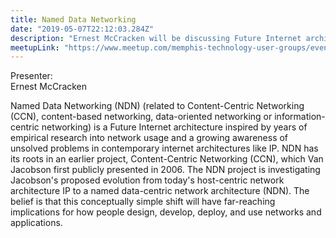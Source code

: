 ```yaml
---
title: Named Data Networking
date: "2019-05-07T22:12:03.284Z"
description: "Ernest McCracken will be discussing Future Internet architecture inspired by years of empirical research into network usage and a growing awareness of unsolved problems in contemporary internet architectures like IP."
meetupLink: "https://www.meetup.com/memphis-technology-user-groups/events/hxxpfqyzhbkb/"
---
```


Presenter:  
Ernest McCracken

Named Data Networking (NDN) (related to Content-Centric Networking (CCN), content-based networking, data-oriented networking or information-centric networking) is a Future Internet architecture inspired by years of empirical research into network usage and a growing awareness of unsolved problems in contemporary internet architectures like IP. NDN has its roots in an earlier project, Content-Centric Networking (CCN), which Van Jacobson first publicly presented in 2006. The NDN project is investigating Jacobson's proposed evolution from today's host-centric network architecture IP to a named data-centric network architecture (NDN). The belief is that this conceptually simple shift will have far-reaching implications for how people design, develop, deploy, and use networks and applications.
